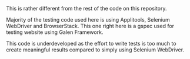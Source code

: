 This is rather different from the rest of the code on this repository.

Majority of the testing code used here is using Applitools, Selenium WebDriver and BrowserStack. This one right here is a gspec used for testing website using Galen Framework.

This code is underdeveloped as the effort to write tests is too much to create meaningful results compared to simply using Selenium WebDriver.
